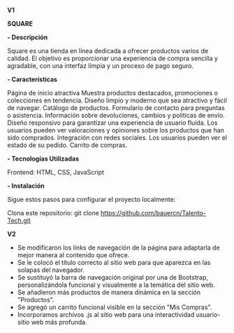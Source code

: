 **V1**

**SQUARE**

**- Descripción**

Square es una tienda en línea dedicada a ofrecer productos varios de calidad. El objetivo es proporcionar una experiencia de compra sencilla y agradable, con una interfaz limpia y un proceso de pago seguro.

**- Características**

Página de inicio atractiva
Muestra productos destacados, promociones o colecciones en tendencia.
Diseño limpio y moderno que sea atractivo y fácil de navegar.
Catálogo de productos.
Formulario de contacto para preguntas o asistencia.
Información sobre devoluciones, cambios y políticas de envío.
Diseño responsivo para garantizar una experiencia de usuario fluida.
Los usuarios pueden ver valoraciones y opiniones sobre los productos que han sido comprados.
Integración con redes sociales.
Los usuarios pueden ver el estado de su pedido.
Carrito de compras. 

**- Tecnologías Utilizadas**

Frontend: HTML, CSS, JavaScript

**- Instalación**

Sigue estos pasos para configurar el proyecto localmente:

Clona este repositorio: git clone https://github.com/bauercn/Talento-Tech.git




**V2** 

- Se modificaron los links de navegación de la página para adaptarla de mejor manera al contenido que ofrece.
- Se le colocó el título correcto al sitio web para que aparezca en las solapas del navegador.
- Se sustituyó la barra de navegación original por una de Bootstrap, personalizándola funcional y visualmente a la temática del sitio web.
- Se añadieron más productos de manera dinámica en la sección "Productos".
- Se agregó un carrito funcional visible en la sección "Mis Compras".
- Incorporamos archivos .js al sitio web para una interactividad usuario-sitio web más profunda.
